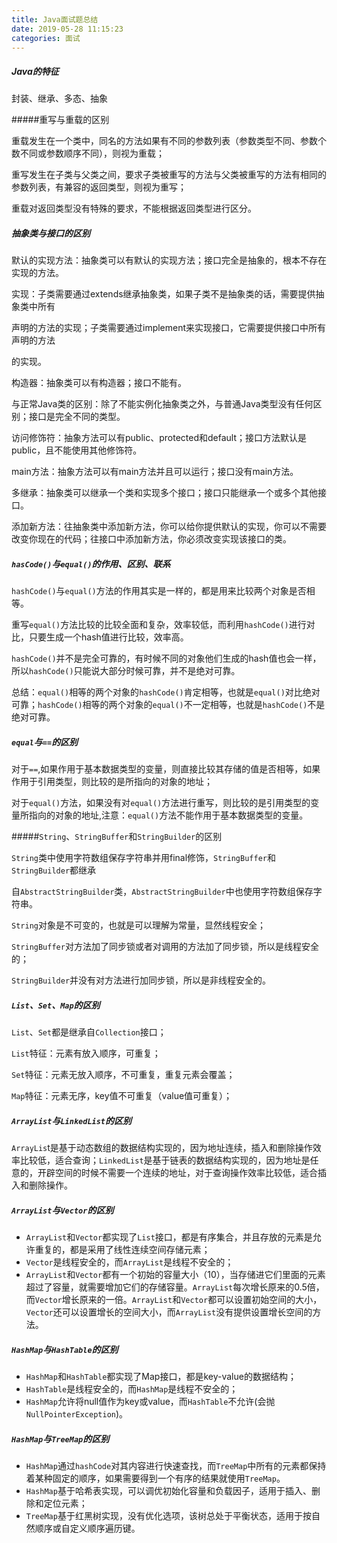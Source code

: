 ```yaml
---
title: Java面试题总结
date: 2019-05-28 11:15:23
categories: 面试
---
```


##### Java的特征

封装、继承、多态、抽象

#####重写与重载的区别

重载发生在一个类中，同名的方法如果有不同的参数列表（参数类型不同、参数个数不同或参数顺序不同），则视为重载；

重写发生在子类与父类之间，要求子类被重写的方法与父类被重写的方法有相同的参数列表，有兼容的返回类型，则视为重写；

重载对返回类型没有特殊的要求，不能根据返回类型进行区分。

##### 抽象类与接口的区别

默认的实现方法：抽象类可以有默认的实现方法；接口完全是抽象的，根本不存在实现的方法。

实现：子类需要通过extends继承抽象类，如果子类不是抽象类的话，需要提供抽象类中所有

声明的方法的实现；子类需要通过implement来实现接口，它需要提供接口中所有声明的方法

的实现。

构造器：抽象类可以有构造器；接口不能有。

与正常Java类的区别：除了不能实例化抽象类之外，与普通Java类型没有任何区别；接口是完全不同的类型。

访问修饰符：抽象方法可以有public、protected和default；接口方法默认是public，且不能使用其他修饰符。

main方法：抽象方法可以有main方法并且可以运行；接口没有main方法。

多继承：抽象类可以继承一个类和实现多个接口；接口只能继承一个或多个其他接口。

添加新方法：往抽象类中添加新方法，你可以给你提供默认的实现，你可以不需要改变你现在的代码；往接口中添加新方法，你必须改变实现该接口的类。

##### `hasCode()`与`equal()`的作用、区别、联系

`hashCode()`与`equal()`方法的作用其实是一样的，都是用来比较两个对象是否相等。

重写`equal()`方法比较的比较全面和复杂，效率较低，而利用`hashCode()`进行对比，只要生成一个hash值进行比较，效率高。

`hashCode()`并不是完全可靠的，有时候不同的对象他们生成的hash值也会一样，所以`hashCode()`只能说大部分时候可靠，并不是绝对可靠。

总结：`equal()`相等的两个对象的`hashCode()`肯定相等，也就是`equal()`对比绝对可靠；`hashCode()`相等的两个对象的`equal()`不一定相等，也就是`hashCode()`不是绝对可靠。

##### `equal`与`==`的区别

对于`==`,如果作用于基本数据类型的变量，则直接比较其存储的值是否相等，如果作用于引用类型，则比较的是所指向的对象的地址；

对于`equal()`方法，如果没有对`equal()`方法进行重写，则比较的是引用类型的变量所指向的对象的地址,注意：`equal()`方法不能作用于基本数据类型的变量。

#####`String`、`StringBuffer`和`StringBuilder`的区别

`String`类中使用字符数组保存字符串并用final修饰，`StringBuffer`和`StringBuilder`都继承

自`AbstractStringBuilder`类，`AbstractStringBuilder`中也使用字符数组保存字符串。

`String`对象是不可变的，也就是可以理解为常量，显然线程安全；

`StringBuffer`对方法加了同步锁或者对调用的方法加了同步锁，所以是线程安全的；

`StringBuilder`并没有对方法进行加同步锁，所以是非线程安全的。

##### `List`、`Set`、`Map`的区别

`List`、`Set`都是继承自`Collection`接口；

`List`特征：元素有放入顺序，可重复；

`Set`特征：元素无放入顺序，不可重复，重复元素会覆盖；

`Map`特征：元素无序，key值不可重复（value值可重复）；

##### `ArrayList`与`LinkedList`的区别

`ArrayLis`t是基于动态数组的数据结构实现的，因为地址连续，插入和删除操作效率比较低，适合查询；`LinkedList`是基于链表的数据结构实现的，因为地址是任意的，开辟空间的时候不需要一个连续的地址，对于查询操作效率比较低，适合插入和删除操作。

##### `ArrayList`与`Vector`的区别

- `ArrayList`和`Vector`都实现了`List`接口，都是有序集合，并且存放的元素是允许重复的，都是采用了线性连续空间存储元素；
- `Vector`是线程安全的，而`ArrayList`是线程不安全的；
- `ArrayList`和`Vector`都有一个初始的容量大小（10），当存储进它们里面的元素超过了容量，就需要增加它们的存储容量。`ArrayList`每次增长原来的0.5倍，而`Vector`增长原来的一倍。`ArrayList`和`Vector`都可以设置初始空间的大小，`Vector`还可以设置增长的空间大小，而`ArrayList`没有提供设置增长空间的方法。

##### `HashMap`与`HashTable`的区别
- `HashMap`和`HashTable`都实现了Map接口，都是key-value的数据结构；
- `HashTable`是线程安全的，而`HashMap`是线程不安全的；
- `HashMap`允许将null值作为key或value，而`HashTable`不允许(会抛`NullPointerException`)。

##### `HashMap`与`TreeMap`的区别
- `HashMap`通过`hashCode`对其内容进行快速查找，而`TreeMap`中所有的元素都保持着某种固定的顺序，如果需要得到一个有序的结果就使用`TreeMap`。
- `HashMap`基于哈希表实现，可以调优初始化容量和负载因子，适用于插入、删除和定位元素；
- `TreeMap`基于红黑树实现，没有优化选项，该树总处于平衡状态，适用于按自然顺序或自定义顺序遍历键。